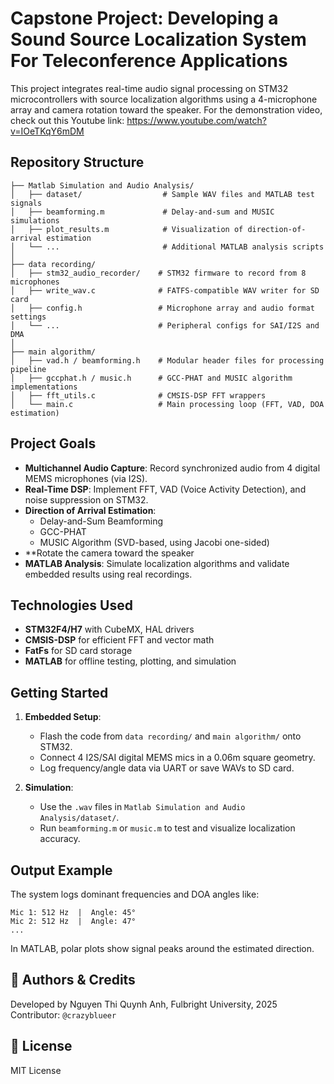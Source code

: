 
# Capstone Project: Developing a Sound Source Localization System For Teleconference Applications

This project integrates real-time audio signal processing on STM32 microcontrollers with source localization algorithms using a 4-microphone array and camera rotation toward the speaker. 
For the demonstration video, check out this Youtube link: https://www.youtube.com/watch?v=IOeTKqY6mDM

## Repository Structure

```
├── Matlab Simulation and Audio Analysis/
│   ├── dataset/                  # Sample WAV files and MATLAB test signals
│   ├── beamforming.m             # Delay-and-sum and MUSIC simulations
│   ├── plot_results.m            # Visualization of direction-of-arrival estimation
│   └── ...                       # Additional MATLAB analysis scripts
│
├── data recording/
│   ├── stm32_audio_recorder/    # STM32 firmware to record from 8 microphones
│   ├── write_wav.c              # FATFS-compatible WAV writer for SD card
│   ├── config.h                 # Microphone array and audio format settings
│   └── ...                      # Peripheral configs for SAI/I2S and DMA
│
├── main algorithm/
│   ├── vad.h / beamforming.h    # Modular header files for processing pipeline
│   ├── gccphat.h / music.h      # GCC-PHAT and MUSIC algorithm implementations
│   ├── fft_utils.c              # CMSIS-DSP FFT wrappers
│   └── main.c                   # Main processing loop (FFT, VAD, DOA estimation)
```

## Project Goals

- **Multichannel Audio Capture**: Record synchronized audio from 4 digital MEMS microphones (via I2S).
- **Real-Time DSP**: Implement FFT, VAD (Voice Activity Detection), and noise suppression on STM32.
- **Direction of Arrival Estimation**:
  - Delay-and-Sum Beamforming
  - GCC-PHAT
  - MUSIC Algorithm (SVD-based, using Jacobi one-sided)
- **Rotate the camera toward the speaker
- **MATLAB Analysis**: Simulate localization algorithms and validate embedded results using real recordings.

## Technologies Used

- **STM32F4/H7** with CubeMX, HAL drivers
- **CMSIS-DSP** for efficient FFT and vector math
- **FatFs** for SD card storage
- **MATLAB** for offline testing, plotting, and simulation

## Getting Started

1. **Embedded Setup**:
   - Flash the code from `data recording/` and `main algorithm/` onto STM32.
   - Connect 4 I2S/SAI digital MEMS mics in a 0.06m square geometry.
   - Log frequency/angle data via UART or save WAVs to SD card.

2. **Simulation**:
   - Use the `.wav` files in `Matlab Simulation and Audio Analysis/dataset/`.
   - Run `beamforming.m` or `music.m` to test and visualize localization accuracy.

## Output Example

The system logs dominant frequencies and DOA angles like:
```
Mic 1: 512 Hz  |  Angle: 45°
Mic 2: 512 Hz  |  Angle: 47°
...
```

In MATLAB, polar plots show signal peaks around the estimated direction.

## 🙋 Authors & Credits

Developed by Nguyen Thi Quynh Anh, Fulbright University, 2025  
Contributor: `@crazyblueer`

## 📜 License

MIT License
